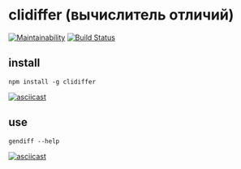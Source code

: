 # clidiffer (вычислитель отличий)
[![Maintainability](https://api.codeclimate.com/v1/badges/4c2cf93e626609003396/maintainability)](https://codeclimate.com/github/sergmsk/project-lvl2-s365/maintainability) [![Build Status](https://travis-ci.org/sergmsk/project-lvl2-s365.svg?branch=master)](https://travis-ci.org/sergmsk/project-lvl2-s365)

## install

```npm install -g clidiffer```

[![asciicast](https://asciinema.org/a/RwPsJQL5cp7vA4agDPZrs9Uf6.svg)](https://asciinema.org/a/RwPsJQL5cp7vA4agDPZrs9Uf6)

## use

```gendiff --help```

[![asciicast](https://asciinema.org/a/dy5MrJq8ccgwtdJftTUFhfWY8.svg)](https://asciinema.org/a/dy5MrJq8ccgwtdJftTUFhfWY8)
